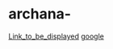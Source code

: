 # archana-
[Link_to_be_displayed](Actual_link)
[google](![17310588562647703356599420632480](https://github.com/user-attachments/assets/ec2c4d09-8653-4726-8792-91be71015d4d)
 )
